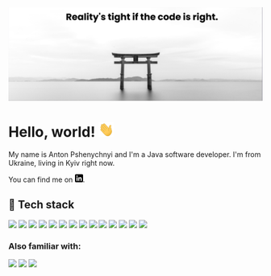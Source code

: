 [![Header](https://raw.githubusercontent.com/PshenAI/PshenAI/master/assets/banner.png "Header")](https://www.linkedin.com/in/pshenai/)

# Hello, world! <img src="https://raw.githubusercontent.com/PshenAI/PshenAI/master/assets/wave.gif" width="30px" height="30px" />

My name is Anton Pshenychnyi and I'm a Java software developer. I'm from Ukraine, living in Kyiv right now. 

You can find me on [![LinkedIn][1.2]][1].

## 🔧 Tech stack
![](https://img.shields.io/badge/-Java-red?style=for-the-badge&logo=Java&logoColor=white)
![](https://img.shields.io/badge/-Spring-green?style=for-the-badge&logo=Spring&logoColor=white)
![](https://img.shields.io/badge/-amazonaws-FF9900?style=for-the-badge&logo=amazonaws&logoColor=white)
![](https://img.shields.io/badge/-googlecloud-4285F4?style=for-the-badge&logo=googlecloud&logoColor=white)
![](https://img.shields.io/badge/-Hibernate-59666C?style=for-the-badge&logo=Hibernate&logoColor=b6ac70)
![](https://img.shields.io/badge/-PostgreSQL-2a638e?style=for-the-badge&logo=PostgreSQL&logoColor=white)
![](https://img.shields.io/badge/-MongoDB-white?style=for-the-badge&logo=MongoDB&logoColor=00ae46)
![](https://img.shields.io/badge/-Maven-A01F63?style=for-the-badge&logo=apachemaven&logoColor=red)
![](https://img.shields.io/badge/-docker-white?style=for-the-badge&logo=docker&logoColor=098ceb)
![](https://img.shields.io/badge/-junit5-005a31?style=for-the-badge&logo=junit5&logoColor=bc3138)
![](https://img.shields.io/badge/-apachejmeter-233559?style=for-the-badge&logo=apachejmeter)
![](https://img.shields.io/badge/-apachetomcat-white?style=for-the-badge&logo=apachetomcat)
![](https://img.shields.io/badge/-githubactions-67717D?style=for-the-badge&logo=githubactions)
![](https://img.shields.io/badge/-jenkins-white?style=for-the-badge&logo=jenkins)

<h3>Also familiar with:</h3>

![](https://img.shields.io/badge/-HTML-ff560f?style=for-the-badge&logo=html5&logoColor=white)
![](https://img.shields.io/badge/-CSS-414df7?style=for-the-badge&logo=css3&logoColor=white)
![](https://img.shields.io/badge/JavaScript-F7DF1E?style=for-the-badge&logo=javascript&logoColor=black)

<!-- icons -->

[1.2]: https://raw.githubusercontent.com/PshenAI/PshenAI/master/assets/linkedin-3-16.png (LinkedIn icon without padding)


<!-- links to social media accounts -->
[1]: https://www.linkedin.com/in/pshenai/
